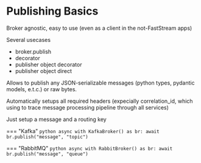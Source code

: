 # Publishing Basics

Broker agnostic, easy to use (even as a client in the not-FastStream apps)

Several usecases

* broker.publish
* decorator
* publisher object decorator
* publisher object direct

Allows to publish any JSON-serializable messages (python types, pydantic models, e.t.c.) or raw bytes.

Automatically setups all required headers (expecially correlation_id, which using to trace message processing pipeline through all services)

Just setup a message and a routing key

=== "Kafka"
    ```python
    async with KafkaBroker() as br:
        await br.publish("message", "topic")
    ```

=== "RabbitMQ"
    ```python
    async with RabbitBroker() as br:
        await br.publish("message", "queue")
    ```
